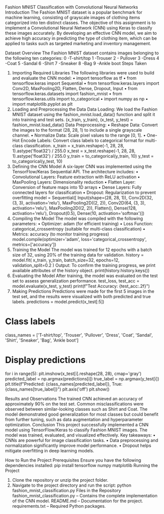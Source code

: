 Fashion MNIST Classification with Convolutional Neural Networks
Introduction
The Fashion MNIST dataset is a popular benchmark for machine learning, consisting of grayscale images of clothing items categorized into ten distinct classes. The objective of this assignment is to implement a Convolutional Neural Network (CNN) using Keras to classify these images accurately.
By developing an effective CNN model, we aim to achieve high accuracy in predicting the type of clothing item, which can be applied to tasks such as targeted marketing and inventory management.

Dataset Overview
The Fashion MNIST dataset contains images belonging to the following ten categories:
0 -T-shirt/top
 1 -Trouser
 2 - Pullover
 3 -Dress
 4 -Coat
 5 -Sandal
 6 -Shirt
 7 -Sneaker
 8 -Bag
 9 -Ankle boot
Steps Taken
1. Importing Required Libraries
The following libraries were used to build and evaluate the CNN model:
•	import tensorflow as tf
•	from tensorflow.keras import Sequential
•	from tensorflow.keras.layers import Conv2D, MaxPooling2D, Flatten, Dense, Dropout, Input
•	from tensorflow.keras.datasets import fashion_mnist
•	from tensorflow.keras.utils import to_categorical
•	import numpy as np
•	import matplotlib.pyplot as plt
2. Loading and Preprocessing the Data
Data Loading:
We load the Fashion MNIST dataset using the fashion_mnist.load_data() function and split it into training and test sets.
(x_train, y_train), (x_test, y_test) = fashion_mnist.load_data()
Data Preprocessing:
•	Reshape Data: Convert the images to the format (28, 28, 1) to include a single grayscale channel.
•	 Normalize Data: Scale pixel values to the range [0, 1].
•	 One-Hot Encode Labels: Convert class labels to categorical format for multi-class classification.
x_train = x_train.reshape(-1, 28, 28, 1).astype('float32') / 255.0
x_test = x_test.reshape(-1, 28, 28, 1).astype('float32') / 255.0
y_train = to_categorical(y_train, 10)
y_test = to_categorical(y_test, 10)
3. Defining the CNN Model
A six-layer CNN was implemented using the TensorFlow/Keras Sequential API. The architecture includes:
•	Convolutional Layers: Feature extraction with ReLU activation
•	MaxPooling Layers: Dimensionality reduction
•	Flatten Layer: Conversion of feature maps into 1D arrays
•	Dense Layers: Fully connected layers for classification
•	Dropout: Regularization to prevent overfitting
model = Sequential([
    Input(shape=(28, 28, 1)),
    Conv2D(32, (3, 3), activation='relu'),
    MaxPooling2D((2, 2)),
    Conv2D(64, (3, 3), activation='relu'),
    MaxPooling2D((2, 2)),
    Flatten(),
    Dense(128, activation='relu'),
    Dropout(0.5),
    Dense(10, activation='softmax')])
4. Compiling the Model
The model was compiled with the following parameters:
•	Optimizer: adam (for efficient training)
•	Loss Function: categorical_crossentropy (suitable for multi-class classification)
•	Metrics: accuracy (to monitor training progress)
model.compile(optimizer='adam',
              loss='categorical_crossentropy',
              metrics=['accuracy'])
5. Training the Model
The model was trained for 12 epochs with a batch size of 32, using 20% of the training data for validation.
history = model.fit(
    x_train, y_train,
    batch_size=32,
    epochs=12,
    validation_split=0.2
)
Output:
To confirm the training progress, we print available attributes of the history object.
print(history.history.keys())
6. Evaluating the Model
After training, the model was evaluated on the test set to assess generalization performance.
test_loss, test_acc = model.evaluate(x_test, y_test)
print(f"Test Accuracy: {test_acc:.2f}")
7. Making Predictions
Predictions were made for the first 5 images in the test set, and the results were visualized with both predicted and true labels.
predictions = model.predict(x_test[:5])
# Class labels
class_names = ['T-shirt/top', 'Trouser', 'Pullover', 'Dress', 'Coat', 
               'Sandal', 'Shirt', 'Sneaker', 'Bag', 'Ankle boot']
# Display predictions
for i in range(5):
    plt.imshow(x_test[i].reshape(28, 28), cmap='gray')
    predicted_label = np.argmax(predictions[i])
    true_label = np.argmax(y_test[i])
    plt.title(f"Predicted: {class_names[predicted_label]}, True: {class_names[true_label]}")
    plt.axis('off')
    plt.show()

Results and Observations
The trained CNN achieved an accuracy of approximately 90% on the test set.
Common misclassifications were observed between similar-looking classes such as Shirt and Coat. The model demonstrated good generalization for most classes but could benefit from further tuning, such as data augmentation and hyperparameter optimization.
Conclusion
This project successfully implemented a CNN model using TensorFlow/Keras to classify Fashion MNIST images. The model was trained, evaluated, and visualized effectively.
Key takeaways:
•	CNNs are powerful for image classification tasks.
•	Data preprocessing and normalization significantly improve model performance.
•	Dropout helps mitigate overfitting in deep learning models.

How to Run the Project
Prerequisites
Ensure you have the following dependencies installed:
pip install tensorflow numpy matplotlib
Running the Project
1. Clone the repository or unzip the project folder.
2. Navigate to the project directory and run the script:
python fashion_mnist_classification.py
Files in the Repository
fashion_mnist_classification.py – Contains the complete implementation of the CNN model.
README.md – Documentation for the project.
requirements.txt – Required Python packages.
